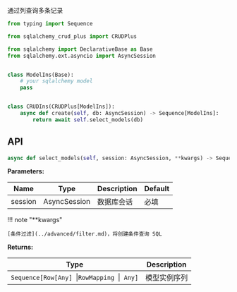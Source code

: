 通过列查询多条记录

```py title="select_models" hl_lines="16"
from typing import Sequence

from sqlalchemy_crud_plus import CRUDPlus

from sqlalchemy import DeclarativeBase as Base
from sqlalchemy.ext.asyncio import AsyncSession


class ModelIns(Base):
    # your sqlalchemy model
    pass


class CRUDIns(CRUDPlus[ModelIns]):
    async def create(self, db: AsyncSession) -> Sequence[ModelIns]:
        return await self.select_models(db)
```

## API

```py
async def select_models(self, session: AsyncSession, **kwargs) -> Sequence[Row[Any] | RowMapping | Any]:
```

**Parameters:**

| Name    | Type         | Description                      | Default |
|---------|--------------|----------------------------------|---------|
| session | AsyncSession | 数据库会话                            | 必填      |

!!! note "**kwargs"

    [条件过滤](../advanced/filter.md)，将创建条件查询 SQL

**Returns:**

| Type                                           | Description |
|------------------------------------------------|-------------|
| `Sequence[Row[Any] `\|` RowMapping  `\|` Any]` | 模型实例序列      |
